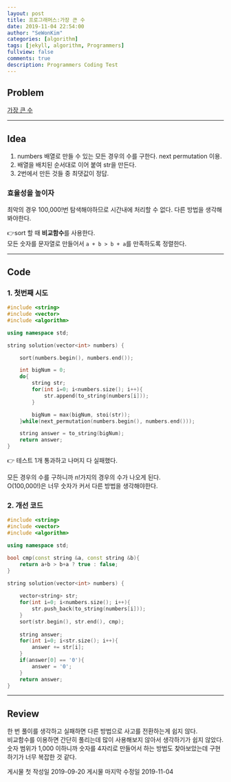 ```yaml
---
layout: post
title: 프로그래머스:가장 큰 수
date: 2019-11-04 22:54:00
author: "SeWonKim"
categories: [algorithm]
tags: [jekyll, algorithm, Programmers]
fullview: false
comments: true
description: Programmers Coding Test
---
```


## Problem

[가장 큰 수](https://programmers.co.kr/learn/courses/30/lessons/42746)

---

## Idea

1. numbers 배열로 만들 수 있는 모든 경우의 수를 구한다. next permutation 이용.
2. 배열을 배치된 순서대로 이어 붙여 str을 만든다.
3. 2번에서 만든 것들 중 최댓값이 정답.

### 효율성을 높이자

최악의 경우 100,000!번 탐색해야하므로 시간내에 처리할 수 없다. 다른 방법을 생각해봐야한다.

👉sort 할 때 **비교함수**를 사용한다.     
모든 숫자를 문자열로 만들어서 `a + b > b + a`를 만족하도록 정렬한다.

---

## Code

### 1. 첫번째 시도

```cpp
#include <string>
#include <vector>
#include <algorithm>

using namespace std;

string solution(vector<int> numbers) {

    sort(numbers.begin(), numbers.end());

    int bigNum = 0;
    do{
        string str;
        for(int i=0; i<numbers.size(); i++){
            str.append(to_string(numbers[i]));
        }

        bigNum = max(bigNum, stoi(str));
    }while(next_permutation(numbers.begin(), numbers.end()));

    string answer = to_string(bigNum);
    return answer;
}
```

👉 테스트 1개 통과하고 나머지 다 실패했다.

모든 경우의 수를 구하니까 n!가지의 경우의 수가 나오게 된다.  
O(100,000!)은 너무 숫자가 커서 다른 방법을 생각해야한다.

### 2. 개선 코드

```cpp
#include <string>
#include <vector>
#include <algorithm>

using namespace std;

bool cmp(const string &a, const string &b){
    return a+b > b+a ? true : false;
}

string solution(vector<int> numbers) {
    
    vector<string> str;
    for(int i=0; i<numbers.size(); i++){
        str.push_back(to_string(numbers[i]));
    }
    sort(str.begin(), str.end(), cmp);
    
    string answer;
    for(int i=0; i<str.size(); i++){
        answer += str[i];
    }
    if(answer[0] == '0'){
        answer = '0';
    }
    return answer;
}
```

---

## Review

한 번 풀이를 생각하고 실패하면 다른 방법으로 사고를 전환하는게 쉽지 않다.     
비교함수를 이용하면 간단히 풀리는데 많이 사용해보지 않아서 생각하기가 쉽지 않았다. 숫자 범위가 1,000 이하니까 숫자를 4자리로 만들어서 하는 방법도 찾아보았는데 구현하기가 너무 복잡한 것 같다.


게시물 첫 작성일 2019-09-20
게시물 마지막 수정일 2019-11-04